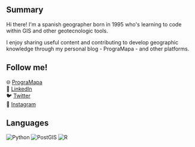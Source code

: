 ## Summary

Hi there! I'm a spanish geographer born in 1995 who's learning to code within GIS 
and other geotecnologic tools.

I enjoy sharing useful content and contributing to develop geographic knowledge through 
my personal blog - PrograMapa - and other platforms.

## Follow me!
🌐 <a href="https://programapa.wordpress.com/">PrograMapa</a><br>
💼 <a href="https://www.linkedin.com/in/robertojl/">LinkedIn</a><br>
🐦 <a href="https://twitter.com/progra_mapa">Twitter</a><br>
📸 <a href="https://www.instagram.com/progra_mapa/">Instagram</a><br>

## Languages 
<img alt="Python" src="https://img.shields.io/badge/python-%2314354C.svg?&style=for-the-badge&logo=python&logoColor=white"/>
<img alt="PostGIS" src ="https://img.shields.io/badge/postgres-%23316192.svg?&style=for-the-badge&logo=postgresql&logoColor=white"/>
<img alt="R" src="https://img.shields.io/badge/r-%23276DC3.svg?&style=for-the-badge&logo=r&logoColor=white"/>
